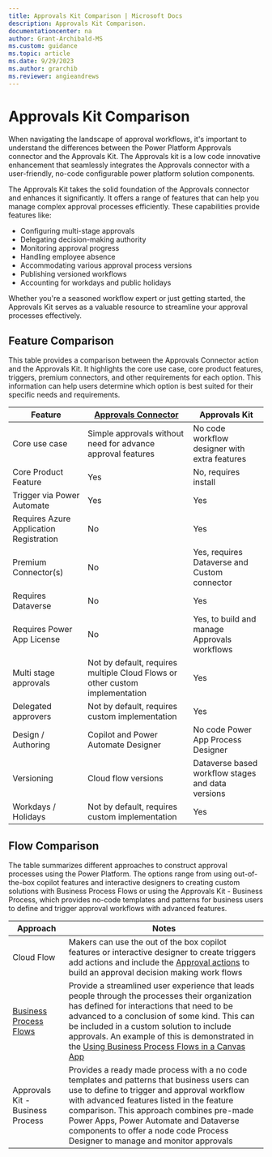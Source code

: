 ```yaml
---
title: Approvals Kit Comparison | Microsoft Docs
description: Approvals Kit Comparison.
documentationcenter: na
author: Grant-Archibald-MS
ms.custom: guidance
ms.topic: article
ms.date: 9/29/2023
ms.author: grarchib
ms.reviewer: angieandrews
---
```


# Approvals Kit Comparison

When navigating the landscape of approval workflows, it's important to understand the differences between the Power Platform Approvals connector and the Approvals Kit. The Approvals kit is a low code innovative enhancement that seamlessly integrates the Approvals connector with a user-friendly, no-code configurable power platform solution components.

The Approvals Kit takes the solid foundation of the Approvals connector and enhances it significantly. It offers a range of features that can help you manage complex approval processes efficiently. These capabilities provide features like:

- Configuring multi-stage approvals
- Delegating decision-making authority
- Monitoring approval progress
- Handling employee absence
- Accommodating various approval process versions
- Publishing versioned workflows
- Accounting for workdays and public holidays

Whether you're a seasoned workflow expert or just getting started, the Approvals Kit serves as a valuable resource to streamline your approval processes effectively.

## Feature Comparison

This table provides a comparison between the Approvals Connector action and the Approvals Kit. It highlights the core use case, core product features, triggers, premium connectors, and other requirements for each option. This information can help users determine which option is best suited for their specific needs and requirements.

|Feature |[Approvals Connector](/connectors/approvals/)|Approvals Kit|
|--------------------|-------------------|-------------|
|Core use case       |Simple approvals without need for advance approval features|No code workflow designer with extra features|
|Core Product Feature|Yes                |No, requires install|
|Trigger via Power Automate|Yes          |Yes|
|Requires Azure Application Registration|No|Yes|
|Premium Connector(s)   |No                 |Yes, requires Dataverse and Custom connector|
|Requires Dataverse  |No                 |Yes|
|Requires Power App License|No           |Yes, to build and manage Approvals workflows|
|Multi stage approvals|Not by default, requires multiple Cloud Flows or other custom implementation|Yes|
|Delegated approvers  |Not by default, requires custom implementation|Yes|
|Design / Authoring   |Copilot and Power Automate Designer|No code Power App Process Designer|
|Versioning           |Cloud flow versions|Dataverse based workflow stages and data versions|
|Workdays / Holidays  |Not by default, requires custom implementation|Yes|

## Flow Comparison

The table summarizes different approaches to construct approval processes using the Power Platform. The options range from using out-of-the-box copilot features and interactive designers to creating custom solutions with Business Process Flows or using the Approvals Kit - Business Process, which provides no-code templates and patterns for business users to define and trigger approval workflows with advanced features.

|Approach|Notes|
|--------|-----|
|Cloud Flow|Makers can use the out of the box copilot features or interactive designer to create triggers add actions and include the [Approval actions](/power-automate/get-started-approvals) to build an approval decision making work flows|
|[Business Process Flows](/power-automate/business-process-flows-overview)|Provide a streamlined user experience that leads people through the processes their organization has defined for interactions that need to be advanced to a conclusion of some kind. This can be included in a custom solution to include approvals. An example of this is demonstrated in the [Using Business Process Flows in a Canvas App](https://powerapps.microsoft.com/blog/using-business-process-flows-in-a-canvas-app/)|
|Approvals Kit - Business Process|Provides a ready made process with a no code templates and patterns that business users can use to define to trigger and approval workflow with advanced features listed in the feature comparison. This approach combines pre-made Power Apps, Power Automate and Dataverse components to offer a node code Process Designer to manage and monitor approvals|
